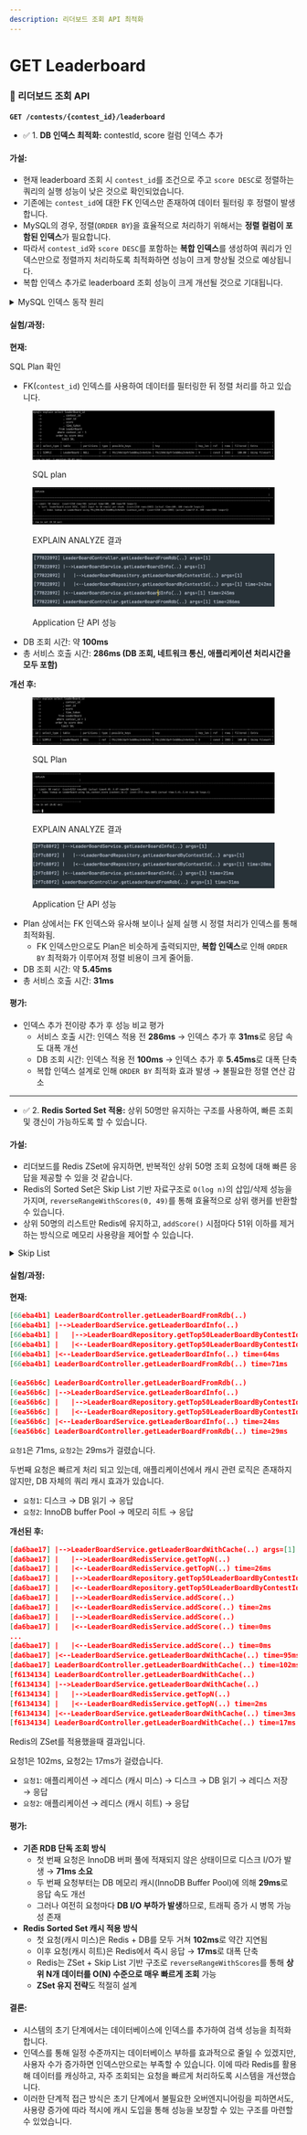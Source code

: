 ```yaml
---
description: 리더보드 조회 API 최적화
---
```


# GET Leaderboard

### 📙 리더보드 조회 API

**`GET /contests/{contest_id}/leaderboard`**

* ✅ 1. **DB 인덱스 최적화:** contestId, score 컬럼 인덱스 추가

#### 가설:

* 현재 leaderboard 조회 시 `contest_id`를 조건으로 주고 `score DESC`로 정렬하는 쿼리의 실행 성능이 낮은 것으로 확인되었습니다.
* 기존에는 `contest_id`에 대한 FK 인덱스만 존재하여 데이터 필터링 후 정렬이 발생합니다.
* MySQL의 경우, 정렬(`ORDER BY`)을 효율적으로 처리하기 위해서는 **정렬 컬럼이 포함된 인덱스**가 필요합니다.
* 따라서 `contest_id`와 `score DESC`를 포함하는 **복합 인덱스**를 생성하여 쿼리가 인덱스만으로 정렬까지 처리하도록 최적화하면 성능이 크게 향상될 것으로 예상됩니다.
* 복합 인덱스 추가로 leaderboard 조회 성능이 크게 개선될 것으로 기대됩니다.

<details>

<summary>MySQL 인덱스 동작 원리</summary>

* 단일 컬럼 인덱스(`contest_id`)만으로는 정렬 조건(`score DESC`)이 인덱스에 포함되지 않아 filesort 단계가 발생.

- `contest_id`와 `score DESC`를 함께 포함한 복합 인덱스를 사용하면 정렬 작업을 인덱스 레벨에서 해결하여 정렬 비용을 줄이고 성능을 향상시킬 수 있습니다.

* 일반적으로 MySQL의 인덱스 정렬 처리 비용은 \*\*O(log n)\*\*로, 인덱스를 사용한 정렬이 디스크 정렬보다 훨씬 빠릅니다.

</details>



#### 실험/과정:

**현재:**

SQL Plan 확인

* FK(`contest_id`) 인덱스를 사용하여 데이터를 필터링한 뒤 정렬 처리를 하고 있습니다.

<figure><img src="../../../.gitbook/assets/image (3) (1) (1).png" alt=""><figcaption><p>SQL plan</p></figcaption></figure>

<figure><img src="../../../.gitbook/assets/image (4) (1) (1).png" alt=""><figcaption><p>EXPLAIN ANALYZE 결과</p></figcaption></figure>

<figure><img src="../../../.gitbook/assets/image (5) (1) (1).png" alt=""><figcaption><p>Application 단 API 성능</p></figcaption></figure>

* DB 조회 시간: 약 **100ms**
* 총 서비스 호출 시간: **286ms (DB 조회, 네트워크 통신, 애플리케이션 처리시간을 모두 포함)**



**개선 후:**

<figure><img src="../../../.gitbook/assets/image (8) (1).png" alt=""><figcaption><p>SQL Plan</p></figcaption></figure>

<figure><img src="../../../.gitbook/assets/image (6) (1) (1).png" alt=""><figcaption><p>EXPLAIN ANALYZE 결과</p></figcaption></figure>

<figure><img src="../../../.gitbook/assets/image (7) (1).png" alt=""><figcaption><p>Application 단 API 성능</p></figcaption></figure>

* Plan 상에서는 FK 인덱스와 유사해 보이나 실제 실행 시 정렬 처리가 인덱스를 통해 최적화됨.
  * FK 인덱스만으로도 Plan은 비슷하게 출력되지만, **복합 인덱스**로 인해 `ORDER BY` 최적화가 이루어져 정렬 비용이 크게 줄어듦.
* DB 조회 시간: 약 **5.45ms**
* 총 서비스 호출 시간: **31ms**

#### 평가:

* 인덱스 추가 전이랑 추가 후 성능 비교 평가
  * 서비스 호출 시간: 인덱스 적용 전 **286ms** → 인덱스 추가 후 **31ms**로 응답 속도 대폭 개선
  * DB 조회 시간: 인덱스 적용 전 **100ms** → 인덱스 추가 후 **5.45ms**로 대폭 단축
  * 복합 인덱스 설계로 인해 `ORDER BY` 최적화 효과 발생 → 불필요한 정렬 연산 감소

***

* ✅ 2. **Redis Sorted Set 적용:** 상위 50명만 유지하는 구조를 사용하여, 빠른 조회 및 갱신이 가능하도록 할 수 있습니다.

#### 가설:

* 리더보드를 Redis ZSet에 유지하면, 반복적인 상위 50명 조회 요청에 대해 빠른 응답을 제공할 수 있을 것 같습니다.
* Redis의 Sorted Set은 Skip List 기반 자료구조로 `O(log n)`의 삽입/삭제 성능을 가지며, `reverseRangeWithScores(0, 49)`를 통해 효율적으로 상위 랭커를 반환할 수 있습니다.
* 상위 50명의 리스트만 Redis에 유지하고, `addScore()` 시점마다 51위 이하를 제거하는 방식으로 메모리 사용량을 제어할 수 있습니다.

<details>

<summary>Skip List</summary>

기본적으로 여러 개의 연결 리스트(linked list) 층이 있으며, **중간 노드들을 가리키는 추가 포인터**들을 포함해 효율적인 순회와 탐색이 가능합니다. 스킵 리스트는 기능적으로 **균형 이진 탐색 트리(Balanced BST)** 와 유사하지만, **연결 리스트와 난수(randomization)** 를 사용해 구현된다는 점이 다릅니다. 탐색, 삽입, 삭제의 평균 시간 복잡도는 **O(log n)** 입니다. 스킵 리스트는 전체 원소 수를 M이라 할 때, **상위 N개 요소를 반환하는 연산은 O(N × log M)** 의 시간 복잡도로 처리할 수 있기 때문에 적합합니다.

</details>

#### 실험/과정:

**현재:**

```json
[66eba4b1] LeaderBoardController.getLeaderBoardFromRdb(..)
[66eba4b1] |-->LeaderBoardService.getLeaderBoardInfo(..)
[66eba4b1] |   |-->LeaderBoardRepository.getTop50LeaderBoardByContestId(..)
[66eba4b1] |   |<--LeaderBoardRepository.getTop50LeaderBoardByContestId(..) time=62ms
[66eba4b1] |<--LeaderBoardService.getLeaderBoardInfo(..) time=64ms
[66eba4b1] LeaderBoardController.getLeaderBoardFromRdb(..) time=71ms

[6ea56b6c] LeaderBoardController.getLeaderBoardFromRdb(..)
[6ea56b6c] |-->LeaderBoardService.getLeaderBoardInfo(..)
[6ea56b6c] |   |-->LeaderBoardRepository.getTop50LeaderBoardByContestId(..)
[6ea56b6c] |   |<--LeaderBoardRepository.getTop50LeaderBoardByContestId(..) time=24ms
[6ea56b6c] |<--LeaderBoardService.getLeaderBoardInfo(..) time=24ms
[6ea56b6c] LeaderBoardController.getLeaderBoardFromRdb(..) time=29ms
```

`요청1`은 71ms, `요청2`는 29ms가 걸렸습니다.

두번째 요청은 빠르게 처리 되고 있는데, 애플리케이션에서 캐시 관련 로직은 존재하지 않지만, DB 자체의 쿼리 캐시 효과가 있습니다.

* `요청1`: 디스크 → DB 읽기 → 응답
* `요청2`: InnoDB buffer Pool → 메모리 히트 → 응답

**개선된 후:**

```json
[da6bae17] |-->LeaderBoardService.getLeaderBoardWithCache(..) args=[1]
[da6bae17] |   |-->LeaderBoardRedisService.getTopN(..) 
[da6bae17] |   |<--LeaderBoardRedisService.getTopN(..) time=26ms
[da6bae17] |   |-->LeaderBoardRepository.getTop50LeaderBoardByContestId(..) args=[1]
[da6bae17] |   |<--LeaderBoardRepository.getTop50LeaderBoardByContestId(..) args=[1] time=61ms
[da6bae17] |   |-->LeaderBoardRedisService.addScore(..) 
[da6bae17] |   |<--LeaderBoardRedisService.addScore(..) time=2ms
[da6bae17] |   |-->LeaderBoardRedisService.addScore(..) 
[da6bae17] |   |<--LeaderBoardRedisService.addScore(..) time=0ms
...
[da6bae17] |   |<--LeaderBoardRedisService.addScore(..) time=0ms
[da6bae17] |<--LeaderBoardService.getLeaderBoardWithCache(..) time=95ms
[da6bae17] LeaderBoardController.getLeaderBoardWithCache(..) time=102ms
[f6134134] LeaderBoardController.getLeaderBoardWithCache(..)
[f6134134] |-->LeaderBoardService.getLeaderBoardWithCache(..)
[f6134134] |   |-->LeaderBoardRedisService.getTopN(..)
[f6134134] |   |<--LeaderBoardRedisService.getTopN(..) time=2ms
[f6134134] |<--LeaderBoardService.getLeaderBoardWithCache(..) time=3ms
[f6134134] LeaderBoardController.getLeaderBoardWithCache(..) time=17ms

```

Redis의 ZSet를 적용했을때 결과입니다.

요청1은 102ms, 요청2는 17ms가 걸렸습니다.

* `요청1`: 애플리케이션 → 레디스 (캐시 미스) → 디스크 → DB 읽기 → 레디스 저장 → 응답
* `요청2`: 애플리케이션 → 레디스 (캐시 히트) → 응답

#### 평가:

* **기존 RDB 단독 조회 방식**
  * 첫 번째 요청은 InnoDB 버퍼 풀에 적재되지 않은 상태이므로 디스크 I/O가 발생 → **71ms 소요**
  * 두 번째 요청부터는 DB 메모리 캐시(InnoDB Buffer Pool)에 의해 **29ms**로 응답 속도 개선
  * 그러나 여전히 요청마다 **DB I/O 부하가 발생**하므로, 트래픽 증가 시 병목 가능성 존재
* **Redis Sorted Set 캐시 적용 방식**
  * 첫 요청(캐시 미스)은 Redis + DB를 모두 거쳐 **102ms**로 약간 지연됨
  * 이후 요청(캐시 히트)은 Redis에서 즉시 응답 → **17ms**로 대폭 단축
  * Redis는 ZSet + Skip List 기반 구조로 `reverseRangeWithScores`를 통해 **상위 N개 데이터를 O(N) 수준으로 매우 빠르게 조회** 가능
  * **ZSet 유지 전략**도 적절히 설계

#### 결론:

* 시스템의 초기 단계에서는 데이터베이스에 인덱스를 추가하여 검색 성능을 최적화합니다.
* 인덱스를 통해 일정 수준까지는 데이터베이스 부하를 효과적으로 줄일 수 있겠지만, 사용자 수가 증가하면 인덱스만으로는 부족할 수 있습니다. 이에 따라 Redis를 활용해 데이터를 캐싱하고, 자주 조회되는 요청을 빠르게 처리하도록 시스템을 개선했습니다.
* 이러한 단계적 접근 방식은 초기 단계에서 불필요한 오버엔지니어링을 피하면서도, 사용량 증가에 따라 적시에 캐시 도입을 통해 성능을 보장할 수 있는 구조를 마련할 수 있었습니다.
